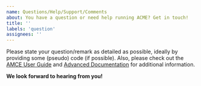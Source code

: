 ```yaml
---
name: Questions/Help/Support/Comments
about: You have a question or need help running ACME? Get in touch!
title: ''
labels: 'question'
assignees: ''
---
```

<!--
Copyright (c) 2025 Ernst Strüngmann Institute (ESI) for Neuroscience
in Cooperation with Max Planck Society
SPDX-License-Identifier: CC-BY-NC-SA-1.0
-->

Please state your question/remark as detailed as possible, ideally by
providing some (pseudo) code (if possible). Also, please check out the
[AMCE User Guide](https://esi-acme.readthedocs.io/en/latest/userguide.html)
and [Advanced Documentation](https://esi-acme.readthedocs.io/en/latest/advanced_usage.html)
for additional information.

**We look forward to hearing from you!**
